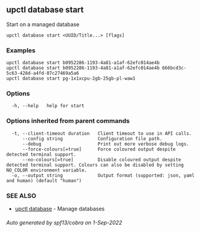## upctl database start

Start on a managed database

```
upctl database start <UUID/Title...> [flags]
```

### Examples

```
upctl database start b0952286-1193-4a81-a1af-62efc014ae4b
upctl database start b0952286-1193-4a81-a1af-62efc014ae4b 666bcd3c-5c63-428d-a4fd-07c27469a5a6
upctl database start pg-1x1xcpu-2gb-25gb-pl-waw1
```

### Options

```
  -h, --help   help for start
```

### Options inherited from parent commands

```
  -t, --client-timeout duration   Client timeout to use in API calls.
      --config string             Configuration file path.
      --debug                     Print out more verbose debug logs.
      --force-colours[=true]      Force coloured output despite detected terminal support.
      --no-colours[=true]         Disable coloured output despite detected terminal support. Colours can also be disabled by setting NO_COLOR environment variable.
  -o, --output string             Output format (supported: json, yaml and human) (default "human")
```

### SEE ALSO

* [upctl database](upctl_database.md)	 - Manage databases

###### Auto generated by spf13/cobra on 1-Sep-2022
